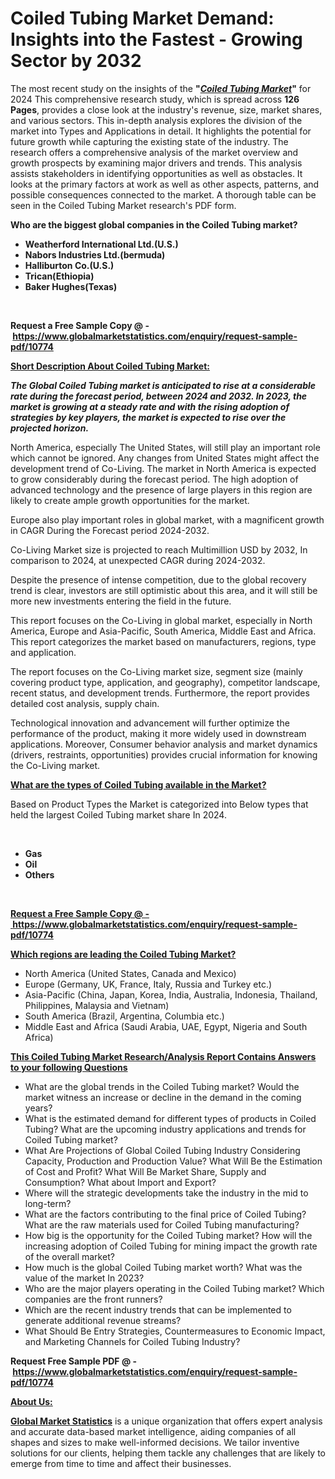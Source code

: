 <h1>Coiled Tubing Market Demand: Insights into the Fastest - Growing Sector by 2032</h1>
<p>The most recent study on the insights of the <strong>"</strong><a href="https://www.globalmarketstatistics.com/market-reports/coiled-tubing-market-10774"><strong><em>Coiled Tubing Market</em></strong></a><strong>"</strong>&nbsp;for 2024 This comprehensive research study, which is spread across <strong>126 Pages</strong>, provides a close look at the industry's revenue, size, market shares, and various sectors. This in-depth analysis explores the division of the market into Types and Applications in detail. It highlights the potential for future growth while capturing the existing state of the industry. The research offers a comprehensive analysis of the market overview and growth prospects by examining major drivers and trends. This analysis assists stakeholders in identifying opportunities as well as obstacles. It looks at the primary factors at work as well as other aspects, patterns, and possible consequences connected to the market. A thorough table can be seen in the Coiled Tubing Market research's PDF form.</p>
<p><strong>Who are the biggest global companies in the Coiled Tubing market?<br /></strong></p>
<ul>
<li><strong>Weatherford International Ltd.(U.S.)</strong></li>
<li><strong>Nabors Industries Ltd.(bermuda)</strong></li>
<li><strong>Halliburton Co.(U.S.)</strong></li>
<li><strong>Trican(Ethiopia)</strong></li>
<li><strong>Baker Hughes(Texas)</strong></li>
</ul>
<p>&nbsp;</p>
<p><strong>Request a Free Sample Copy @ -&nbsp;</strong><a href="https://www.globalmarketstatistics.com/enquiry/request-sample-pdf/10774"><strong>https://www.globalmarketstatistics.com/enquiry/request-sample-pdf/10774</strong></a></p>
<p><strong><u>Short Description About Coiled Tubing Market:</u></strong></p>
<p><strong><em>The Global Coiled Tubing market is anticipated to rise at a considerable rate during the forecast period, between 2024 and 2032. In 2023, the market is growing at a steady rate and with the rising adoption of strategies by key players, the market is expected to rise over the projected horizon.</em></strong></p>
<p>North America, especially The United States, will still play an important role which cannot be ignored. Any changes from United States might affect the development trend of Co-Living. The market in North America is expected to grow considerably during the forecast period. The high adoption of advanced technology and the presence of large players in this region are likely to create ample growth opportunities for the market.</p>
<p>Europe also play important roles in global market, with a magnificent growth in CAGR During the Forecast period 2024-2032.</p>
<p>Co-Living Market size is projected to reach Multimillion USD by 2032, In comparison to 2024, at unexpected CAGR during 2024-2032.</p>
<p>Despite the presence of intense competition, due to the global recovery trend is clear, investors are still optimistic about this area, and it will still be more new investments entering the field in the future.</p>
<p>This report focuses on the Co-Living in global market, especially in North America, Europe and Asia-Pacific, South America, Middle East and Africa. This report categorizes the market based on manufacturers, regions, type and application.</p>
<p>The report focuses on the Co-Living market size, segment size (mainly covering product type, application, and geography), competitor landscape, recent status, and development trends. Furthermore, the report provides detailed cost analysis, supply chain.</p>
<p>Technological innovation and advancement will further optimize the performance of the product, making it more widely used in downstream applications. Moreover, Consumer behavior analysis and market dynamics (drivers, restraints, opportunities) provides crucial information for knowing the Co-Living market.</p>
<p><strong><u>What are the types of Coiled Tubing available in the Market?</u></strong></p>
<p>Based on Product Types the Market is categorized into Below types that held the largest Coiled Tubing market share In 2024.</p>
<p>&nbsp;</p>
<ul>
<li><strong>Gas</strong></li>
<li><strong>Oil</strong></li>
<li><strong>Others</strong></li>
</ul>
<p>&nbsp;</p>
<p><strong><u>Request a Free Sample Copy @ -&nbsp;</u></strong><a href="https://www.globalmarketstatistics.com/enquiry/request-sample-pdf/10774"><strong>https://www.globalmarketstatistics.com/enquiry/request-sample-pdf/10774</strong></a></p>
<p><strong><u>Which regions are leading the Coiled Tubing Market?</u></strong></p>
<ul>
<li>North America (United States, Canada and Mexico)</li>
<li>Europe (Germany, UK, France, Italy, Russia and Turkey etc.)</li>
<li>Asia-Pacific (China, Japan, Korea, India, Australia, Indonesia, Thailand, Philippines, Malaysia and Vietnam)</li>
<li>South America (Brazil, Argentina, Columbia etc.)</li>
<li>Middle East and Africa (Saudi Arabia, UAE, Egypt, Nigeria and South Africa)</li>
</ul>
<p><strong><u>This Coiled Tubing Market Research/Analysis Report Contains Answers to your following Questions</u></strong></p>
<ul>
<li>What are the global trends in the Coiled Tubing market? Would the market witness an increase or decline in the demand in the coming years?</li>
<li>What is the estimated demand for different types of products in Coiled Tubing? What are the upcoming industry applications and trends for Coiled Tubing market?</li>
<li>What Are Projections of Global Coiled Tubing Industry Considering Capacity, Production and Production Value? What Will Be the Estimation of Cost and Profit? What Will Be Market Share, Supply and Consumption? What about Import and Export?</li>
<li>Where will the strategic developments take the industry in the mid to long-term?</li>
<li>What are the factors contributing to the final price of Coiled Tubing? What are the raw materials used for Coiled Tubing manufacturing?</li>
<li>How big is the opportunity for the Coiled Tubing market? How will the increasing adoption of Coiled Tubing for mining impact the growth rate of the overall market?</li>
<li>How much is the global Coiled Tubing market worth? What was the value of the market In 2023?</li>
<li>Who are the major players operating in the Coiled Tubing market? Which companies are the front runners?</li>
<li>Which are the recent industry trends that can be implemented to generate additional revenue streams?</li>
<li>What Should Be Entry Strategies, Countermeasures to Economic Impact, and Marketing Channels for Coiled Tubing Industry?</li>
</ul>
<p><strong>Request Free Sample PDF @ -&nbsp;</strong><a href="https://www.globalmarketstatistics.com/enquiry/request-sample-pdf/10774"><strong>https://www.globalmarketstatistics.com/enquiry/request-sample-pdf/10774</strong></a></p>
<p><strong><u>About Us:</u></strong></p>
<p><a href="https://www.globalmarketstatistics.com/enquiry/request-sample-pdf/10774"><strong>Global Market Statistics</strong></a>&nbsp;is a unique organization that offers expert analysis and accurate data-based market intelligence, aiding companies of all shapes and sizes to make well-informed decisions. We tailor inventive solutions for our clients, helping them tackle any challenges that are likely to emerge from time to time and affect their businesses.</p>